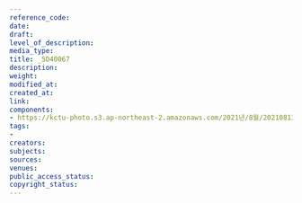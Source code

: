 ```yaml
---
reference_code: 
date: 
draft: 
level_of_description: 
media_type: 
title: _5D40067
description: 
weight: 
modified_at: 
created_at: 
link: 
components:
- https://kctu-photo.s3.ap-northeast-2.amazonaws.com/2021년/8월/20210813_이재용+특혜+가석방+강행한+문재인+정부+규탄+기자회견/_5D40067.jpg
tags:
- 
creators: 
subjects: 
sources: 
venues: 
public_access_status: 
copyright_status: 
---
```

